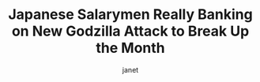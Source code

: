 ---
layout: post
title: "Japanese Salarymen Really Banking on New Godzilla Attack to Break Up the Month"
author: janet
categories: [ general, labor ]
image: assets/images/godzilla.jpg
featured: false
hidden: false
---